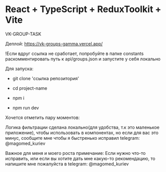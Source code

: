 # React + TypeScript + ReduxToolkit + Vite
VK-GROUP-TASK

Деплой: https://vk-groups-gamma.vercel.app/

!Если вдруг ссылка не сработает, попробуйте в папке constants раскомментировать путь к api/groups.json и запустите у себя локально

Для запуска: 

- git clone 'ссылка репозитория'

- cd project-name

- npm i

- npm run dev

Хочется отметить пару моментов:

Логика фильтрации сделана локально(для удобства, т.к это маленькое приложение), чтобы использовать в компонентах, но если для вас это минус, сообщите мне чтобы я быстренько исправил telegram: @magomed_kuriev

Важное для меня и моего роста примечание: Если нужно что-то исправить, или если вы хотите дать мне какую-то рекомендацию, то напишите мне пожалуйста в telegram: @magomed_kuriev

